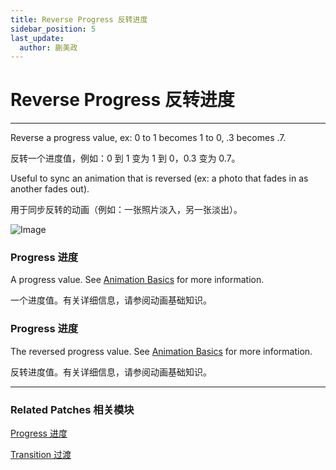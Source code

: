 ```yaml
---
title: Reverse Progress 反转进度
sidebar_position: 5
last_update:
  author: 蒯美政
---
```


# Reverse Progress 反转进度

---

Reverse a progress value, ex: 0 to 1 becomes 1 to 0, .3 becomes .7.

反转一个进度值，例如：0 到 1 变为 1 到 0，0.3 变为 0.7。

Useful to sync an animation that is reversed (ex: a photo that fades in as another fades out).

用于同步反转的动画（例如：一张照片淡入，另一张淡出）。

![Image](@site/static/img/docs/Utility/reverse-progress.png)

### Progress 进度

A progress value. See [Animation Basics](./../PatchEditor/Animations.md) for more information.

一个进度值。有关详细信息，请参阅动画基础知识。

### Progress 进度

The reversed progress value. See [Animation Basics](./../PatchEditor/Animations.md) for more information.

反转进度值。有关详细信息，请参阅动画基础知识。

---

### Related Patches 相关模块

[Progress 进度](./Progress.md)

[Transition 过渡](./Transition.md)
